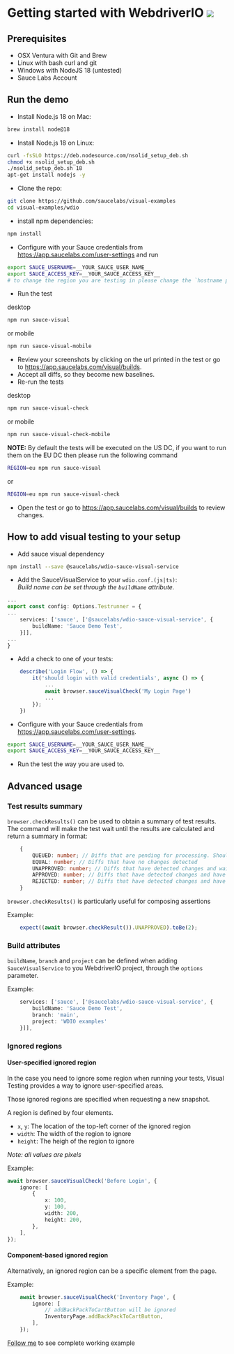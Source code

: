 # Getting started with WebdriverIO [![](https://badgen.net/badge/Run%20this%20/README/5B3ADF?icon=https://runme.dev/img/logo.svg)](https://runme.dev/api/runme?repository=git%40github.com%3Asaucelabs%2Fvisual-examples.git)

## Prerequisites

- OSX Ventura with Git and Brew
- Linux with bash curl and git
- Windows with NodeJS 18 (untested)
- Sauce Labs Account

## Run the demo

- Install Node.js 18 on Mac:

```sh { name=nodejs-mac }
brew install node@18
```

- Install Node.js 18 on Linux:

```sh { name=nodejs-linux }
curl -fsSLO https://deb.nodesource.com/nsolid_setup_deb.sh
chmod +x nsolid_setup_deb.sh
./nsolid_setup_deb.sh 18
apt-get install nodejs -y
```

- Clone the repo:

```sh { name=clone }
git clone https://github.com/saucelabs/visual-examples
cd visual-examples/wdio
```

- install npm dependencies:

```sh { name=npm-install }
npm install
```

- Configure with your Sauce credentials from https://app.saucelabs.com/user-settings and run

```sh { name=set-credentials }
export SAUCE_USERNAME=__YOUR_SAUCE_USER_NAME__
export SAUCE_ACCESS_KEY=__YOUR_SAUCE_ACCESS_KEY__
# to change the region you are testing in please change the `hostname property in the wdio.conf.ts file
```

- Run the test

desktop

```sh { name=npm-run }
npm run sauce-visual
```

or mobile

```sh
npm run sauce-visual-mobile
```

- Review your screenshots by clicking on the url printed in the test or go to https://app.saucelabs.com/visual/builds.
- Accept all diffs, so they become new baselines.
- Re-run the tests

desktop

```sh { name=npm-run-modified }
npm run sauce-visual-check
```

or mobile

```sh
npm run sauce-visual-check-mobile
```

**NOTE:**
By default the tests will be executed on the US DC, if you want to run them on the EU DC then please run the following command

```sh { name=npm-run-eu }
REGION=eu npm run sauce-visual
```

or

```sh { name=npm-run-modified-eu }
REGION=eu npm run sauce-visual-check
```

- Open the test or go to https://app.saucelabs.com/visual/builds to review changes.

## How to add visual testing to your setup

- Add sauce visual dependency

```sh
npm install --save @saucelabs/wdio-sauce-visual-service
```

- Add the SauceVisualService to your `wdio.conf.(js|ts)`:  
   *Build name can be set through the `buildName` attribute.*

```ts
...
export const config: Options.Testrunner = {
...
    services: ['sauce', ['@saucelabs/wdio-sauce-visual-service', {
        buildName: 'Sauce Demo Test',
    }]],
...
}
```

- Add a check to one of your tests:

```ts
    describe('Login Flow', () => {
        it('should login with valid credentials', async () => {
            ...
            await browser.sauceVisualCheck('My Login Page')
            ...
        });
    })
```

- Configure with your Sauce credentials from https://app.saucelabs.com/user-settings.

```sh
export SAUCE_USERNAME=__YOUR_SAUCE_USER_NAME__
export SAUCE_ACCESS_KEY=__YOUR_SAUCE_ACCESS_KEY__
```

- Run the test the way you are used to.

## Advanced usage

### Test results summary

`browser.checkResults()` can be used to obtain a summary of test results. The command will make the test wait until the results are calculated and return a summary in format: 
```ts
    {
        QUEUED: number; // Diffs that are pending for processing. Should be 0 in case the test is completed without any timeouts
        EQUAL: number; // Diffs that have no changes detected
        UNAPPROVED: number; // Diffs that have detected changes and waiting for action
        APPROVED: number; // Diffs that have detected changes and have been approved
        REJECTED: number; // Diffs that have detected changes and have been rejected
    }
```

`browser.checkResults()` is particularly useful for composing assertions

Example:
```ts
    expect((await browser.checkResult()).UNAPPROVED).toBe(2);
```

### Build attributes

`buildName`, `branch` and `project` can be defined when adding `SauceVisualService` to you WebdriverIO project, through the `options` parameter.

Example:

```ts
    services: ['sauce', ['@saucelabs/wdio-sauce-visual-service', {
        buildName: 'Sauce Demo Test',
        branch: 'main',
        project: 'WDIO examples'
    }]],
```

### Ignored regions

#### User-specified ignored region

In the case you need to ignore some region when running your tests, Visual Testing provides a way to ignore user-specified areas.

Those ignored regions are specified when requesting a new snapshot.

A region is defined by four elements.

- `x`, `y`: The location of the top-left corner of the ignored region
- `width`: The width of the region to ignore
- `height`: The heigh of the region to ignore

*Note: all values are pixels*

Example:

```ts
await browser.sauceVisualCheck('Before Login', {
    ignore: [
        {
            x: 100,
            y: 100,
            width: 200,
            height: 200,
        },
    ],
});
```

#### Component-based ignored region

Alternatively, an ignored region can be a specific element from the page.

Example:

```ts
    await browser.sauceVisualCheck('Inventory Page', {
        ignore: [
            // addBackPackToCartButton will be ignored
            InventoryPage.addBackPackToCartButton,
        ],
    });

```

[Follow me](/wdio/src/inventory-ignore-regions.spec.ts#L12-L18) to see complete working example